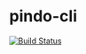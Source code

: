 # pindo-cli
[![Build Status](https://travis-ci.org/pindo-io/pindo-cli.svg?branch=master)](https://travis-ci.org/pindo-io/pindo-cli)